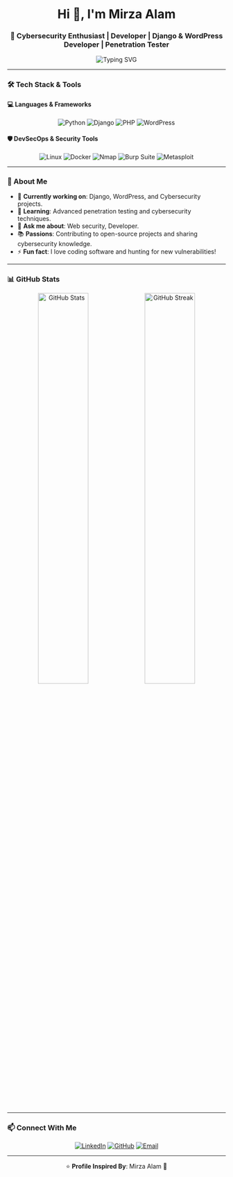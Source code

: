 <h1 align="center">Hi 👋, I'm Mirza Alam</h1>
<h3 align="center">🚀 Cybersecurity Enthusiast | Developer | Django & WordPress Developer | Penetration Tester</h3>

<p align="center">
  <img src="https://readme-typing-svg.herokuapp.com?color=%2336BCF7&size=22&center=true&vCenter=true&width=600&lines=Cybersecurity+%7C+DevSecOps;Django+%7C+Python+%7C+WordPress;Penetration+Testing+%7C+Ethical+Hacking;Web+Security+%7C+API+Security" alt="Typing SVG" />
</p>

---

### 🛠️ Tech Stack & Tools

#### 💻 Languages & Frameworks
<p align="center">
  <img src="https://img.shields.io/badge/Python-3776AB?style=for-the-badge&logo=python&logoColor=white" alt="Python" />
  <img src="https://img.shields.io/badge/Django-092E20?style=for-the-badge&logo=django&logoColor=white" alt="Django" />
  <img src="https://img.shields.io/badge/PHP-777BB4?style=for-the-badge&logo=php&logoColor=white" alt="PHP" />
  <img src="https://img.shields.io/badge/WordPress-21759B?style=for-the-badge&logo=wordpress&logoColor=white" alt="WordPress" />
</p>

#### 🛡️ DevSecOps & Security Tools
<p align="center">
  <img src="https://img.shields.io/badge/Linux-FCC624?style=for-the-badge&logo=linux&logoColor=black" alt="Linux" />
  <img src="https://img.shields.io/badge/Docker-2496ED?style=for-the-badge&logo=docker&logoColor=white" alt="Docker" />
  <img src="https://img.shields.io/badge/Nmap-004C99?style=for-the-badge&logo=nmap&logoColor=white" alt="Nmap" />
  <img src="https://img.shields.io/badge/Burp_Suite-F05A28?style=for-the-badge&logo=burp-suite&logoColor=white" alt="Burp Suite" />
  <img src="https://img.shields.io/badge/Metasploit-000?style=for-the-badge&logo=metasploit&logoColor=white" alt="Metasploit" />
</p>

---

### 🌱 About Me
- 🔭 **Currently working on**: Django, WordPress, and Cybersecurity projects.
- 🌱 **Learning**: Advanced penetration testing and cybersecurity techniques.
- 💬 **Ask me about**: Web security, Developer.
- 📚 **Passions**: Contributing to open-source projects and sharing cybersecurity knowledge.
- ⚡ **Fun fact**: I love coding software and hunting for new vulnerabilities!

---

### 📊 GitHub Stats
<p align="center">
  <img width="48%" src="https://github-readme-stats.vercel.app/api?username=mirzaalam&show_icons=true&theme=tokyonight" alt="GitHub Stats" />
  <img width="48%" src="https://github-readme-streak-stats.herokuapp.com/?user=mirzaalam&theme=tokyonight" alt="GitHub Streak" />
</p>

---

### 📫 Connect With Me
<p align="center">
  <a href="https://linkedin.com/in/mirzaalam"><img src="https://img.shields.io/badge/LinkedIn-0A66C2?style=for-the-badge&logo=linkedin&logoColor=white" alt="LinkedIn" /></a>
  <a href="https://github.com/mirzaalam"><img src="https://img.shields.io/badge/GitHub-181717?style=for-the-badge&logo=github&logoColor=white" alt="GitHub" /></a>
  <a href="mailto:mirzaalam450@example.com"><img src="https://img.shields.io/badge/Email-D14836?style=for-the-badge&logo=gmail&logoColor=white" alt="Email" /></a>
</p>

---

<p align="center">
  ⭐ <strong>Profile Inspired By</strong>: Mirza Alam 🚀
</p>
